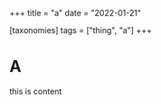 +++
title = "a"
date = "2022-01-21"

[taxonomies]
tags = ["thing", "a"]
+++

A
==

this is content

